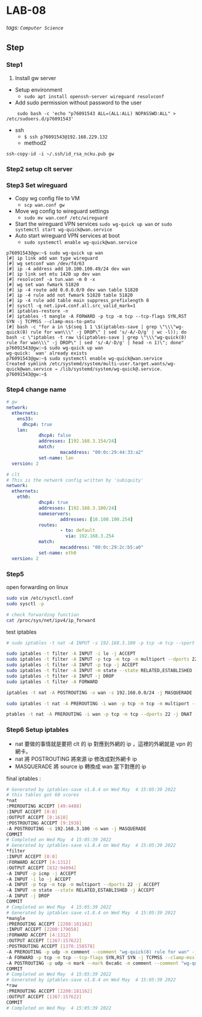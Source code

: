 
# LAB-08



###### tags: `Computer Science`

## Step
### Step1

1. Install gw server
* Setup environment
	* `sudo apt install openssh-server wireguard resolvconf`
* Add sudo permission without password to the user
```
	sudo bash -c 'echo "p76091543 ALL=(ALL:ALL) NOPASSWD:ALL" > /etc/sudoers.d/p76091543'
```
* ssh
	* `$ ssh p76091543@192.168.229.132`
	* method2
```
ssh-copy-id -i ~/.ssh/id_rsa_ncku.pub gw
```

### Step2 setup clt server
### Step3 Set wireguard
* Copy wg config file to VM
    * `scp wan.conf gw`
* Move wg config to wireguard settings
    * `sudo mv wan.conf /etc/wireguard
`
* Start the wireguard VPN services
`sudo wg-quick up wan` or `sudo systemctl start wg-quick@wan.service`
* Auto start wireguard VPN services at boot
    * `sudo systemctl enable wg-quick@wan.service`

```bash=
p76091543@gw:~$ sudo wg-quick up wan
[#] ip link add wan type wireguard
[#] wg setconf wan /dev/fd/63
[#] ip -4 address add 10.100.100.49/24 dev wan
[#] ip link set mtu 1420 up dev wan
[#] resolvconf -a tun.wan -m 0 -x
[#] wg set wan fwmark 51820
[#] ip -4 route add 0.0.0.0/0 dev wan table 51820
[#] ip -4 rule add not fwmark 51820 table 51820
[#] ip -4 rule add table main suppress_prefixlength 0
[#] sysctl -q net.ipv4.conf.all.src_valid_mark=1
[#] iptables-restore -n
[#] iptables -t mangle -A FORWARD -p tcp -m tcp --tcp-flags SYN,RST SYN -j TCPMSS --clamp-mss-to-pmtu
[#] bash -c "for a in \$(seq 1 1 \$(iptables-save | grep \"\\\"wg-quick(8) rule for wan\\\" -j DROP\" | sed 's/-A/-D/g' | wc -l)); do bash -c \"iptables -t raw \$(iptables-save | grep \"\\\"wg-quick(8) rule for wan\\\" -j DROP\" | sed 's/-A/-D/g' | head -n 1)\"; done"
p76091543@gw:~$ sudo wg-quick up wan
wg-quick: `wan' already exists
p76091543@gw:~$ sudo systemctl enable wg-quick@wan.service
Created symlink /etc/systemd/system/multi-user.target.wants/wg-quick@wan.service → /lib/systemd/system/wg-quick@.service.
p76091543@gw:~$
```


### Step4 change name

```yaml
# gw
network:
  ethernets:
    ens33:
      dhcp4: true
    lan:
            dhcp4: false
            addresses: [192.168.3.154/24]
            match:
                    macaddress: "00:0c:29:44:33:a2"
            set-name: lan
  version: 2
```

```yaml
# clt
# This is the network config written by 'subiquity'
network:
  ethernets:
    eth0:
            dhcp4: true
            addresses: [192.168.3.100/24]
            nameservers:
                    addresses: [10.100.100.254]
            routes:
                    - to: default
                      via: 192.168.3.254
            match:
                    macaddress: "00:0c:29:2c:b5:a0"
            set-name: eth0
  version: 2
```


### Step5
open forwarding on linux
```bash
sudo vim /etc/sysctl.conf
sudo sysctl -p

# check forwarding function
cat /proc/sys/net/ipv4/ip_forward
```

test iptables
```bash
# sudo iptables -t nat -A INPUT -s 192.168.3.100 -p tcp -m tcp --sport 44444 -j SNAT --to 10.100.100.49:10000

sudo iptables -t filter -A INPUT -i lo -j ACCEPT
sudo iptables -t filter -A INPUT -p tcp -m tcp -m multiport --dports 22 -j ACCEPT
sudo iptables -t filter -A INPUT -p tcp -j ACCEPT
sudo iptables -t filter -A INPUT -m state --state RELATED,ESTABLISHED -j ACCEPT
sudo iptables -t filter -A INPUT -j DROP
sudo iptables -t filter -A FORWARD 

iptables -t nat -A POSTROUTING -o wan -s 192.168.0.0/24 -j MASQUERADE

sudo iptables -t nat -A PREROUTING -i wan -p tcp -m tcp -m multiport --dports 22 -j DNAT --to 192.168.3.254

ptables -t nat -A PREROUTING -i wan -p tcp -m tcp --dports 22 -j DNAT --to 192.168.3.100
```



### Step6 Setup iptables
- nat 要做的事情就是要把 clt 的 ip 對應到外網的 ip ，這裡的外網就是 vpn 的網卡。
- nat 將 POSTROUTING 將來源 ip 修改成對外網卡 ip
- MASQUERADE 將 source ip 轉換成 wan 當下對應的 ip

final iptables :
```bash
# Generated by iptables-save v1.8.4 on Wed May  4 15:05:39 2022
# this tables got 60 scores
*nat
:PREROUTING ACCEPT [49:4488]
:INPUT ACCEPT [0:0]
:OUTPUT ACCEPT [8:1610]
:POSTROUTING ACCEPT [9:1938]
-A POSTROUTING -s 192.168.3.100 -o wan -j MASQUERADE
COMMIT
# Completed on Wed May  4 15:05:39 2022
# Generated by iptables-save v1.8.4 on Wed May  4 15:05:39 2022
*filter
:INPUT ACCEPT [0:0]
:FORWARD ACCEPT [4:1312]
:OUTPUT ACCEPT [832:94094]
-A INPUT -p icmp -j ACCEPT
-A INPUT -i lo -j ACCEPT
-A INPUT -p tcp -m tcp -m multiport --dports 22 -j ACCEPT
-A INPUT -m state --state RELATED,ESTABLISHED -j ACCEPT
-A INPUT -j DROP
COMMIT
# Completed on Wed May  4 15:05:39 2022
# Generated by iptables-save v1.8.4 on Wed May  4 15:05:39 2022
*mangle
:PREROUTING ACCEPT [2208:181162]
:INPUT ACCEPT [2200:179658]
:FORWARD ACCEPT [4:1312]
:OUTPUT ACCEPT [1367:157622]
:POSTROUTING ACCEPT [1370:158578]
-A PREROUTING -p udp -m comment --comment "wg-quick(8) rule for wan" -j CONNMARK --restore-mark --nfmask 0xffffffff --ctmask 0xffffffff
-A FORWARD -p tcp -m tcp --tcp-flags SYN,RST SYN -j TCPMSS --clamp-mss-to-pmtu
-A POSTROUTING -p udp -m mark --mark 0xca6c -m comment --comment "wg-quick(8) rule for wan" -j CONNMARK --save-mark --nfmask 0xffffffff --ctmask 0xffffffff
COMMIT
# Completed on Wed May  4 15:05:39 2022
# Generated by iptables-save v1.8.4 on Wed May  4 15:05:39 2022
*raw
:PREROUTING ACCEPT [2208:181162]
:OUTPUT ACCEPT [1367:157622]
COMMIT
# Completed on Wed May  4 15:05:39 2022
```
